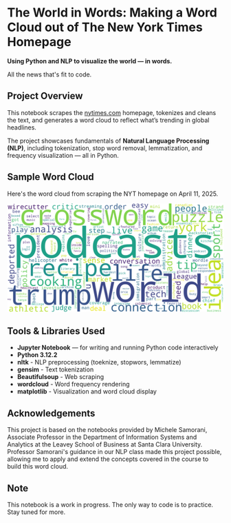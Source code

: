 # The World in Words: Making a Word Cloud out of The New York Times Homepage

**Using Python and NLP to visualize the world — in words.**

All the news that's fit to code.

## Project Overview

This notebook scrapes the [nytimes.com](https://www.nytimes.com) homepage, tokenizes and cleans the text, 
and generates a word cloud to reflect what’s trending in global headlines.

The project showcases fundamentals of **Natural Language Processing (NLP)**, including tokenization, stop 
word removal, lemmatization, and frequency visualization — all in Python.

## Sample Word Cloud
Here's the word cloud from scraping the NYT homepage on April 11, 2025.

![NYT Word Cloud](nyt_wordcloud.png)

## Tools & Libraries Used
- **Jupyter Notebook** — for writing and running Python code interactively
- **Python 3.12.2**
- **nltk** - NLP preprocessing (toeknize, stopwors, lemmatize)
- **gensim** - Text tokenization
- **Beautifulsoup** - Web scraping
- **wordcloud** - Word frequency rendering
- **matplotlib** - Visualization and word cloud display

## Acknowledgements

This project is based on the notebooks provided by Michele Samorani, Associate Professor in the Department 
of Information Systems and Analytics at the Leavey School of Business at Santa Clara University. Professor 
Samorani's guidance in our NLP class made this project possible, allowing me to apply and extend the concepts
covered in the course to build this word cloud.

## Note
This notebook is a work in progress. The only way to code is to practice. Stay tuned for more.
